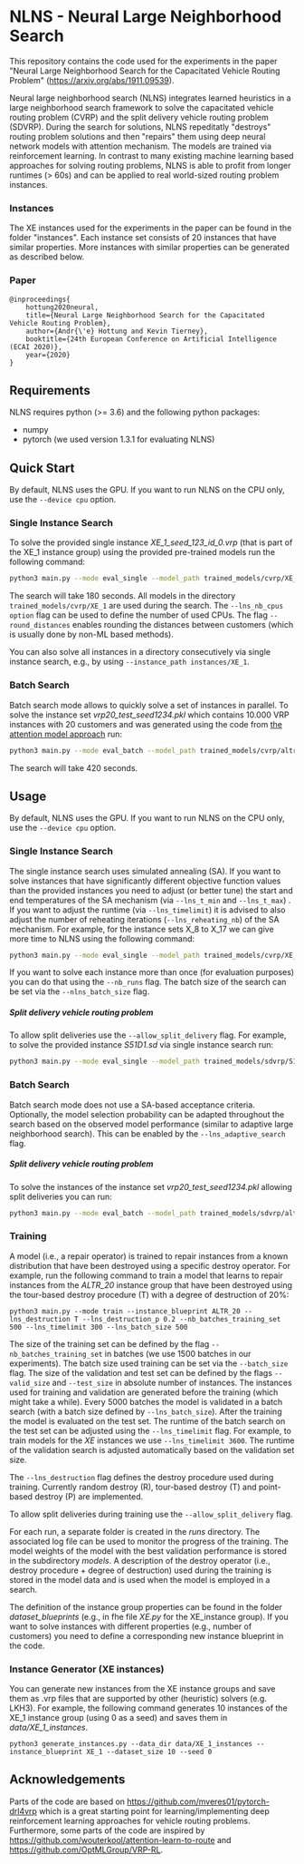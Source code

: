 # NLNS - Neural Large Neighborhood Search

This repository contains the code used for the experiments in the paper "Neural Large Neighborhood Search for the Capacitated Vehicle Routing Problem" (https://arxiv.org/abs/1911.09539).

Neural large neighborhood search (NLNS) integrates learned heuristics in a large neighborhood search framework to solve the capacitated vehicle routing problem (CVRP) and the split delivery vehicle routing problem (SDVRP). During the search for solutions, NLNS repeditatly "destroys" routing problem solutions and then "repairs" them using deep neural network models with attention mechanism. The models are trained via reinforcement learning. In contrast to many existing machine learning based approaches for solving routing problems, NLNS is able to profit from longer runtimes (> 60s) and can be applied to real world-sized routing problem instances.

### Instances 

The XE instances used for the experiments in the paper can be found in the folder "instances". Each instance set consists of 20 instances that have similar properties. More instances with similar properties can be generated as described below.

### Paper
```
@inproceedings{
    hottung2020neural,
    title={Neural Large Neighborhood Search for the Capacitated Vehicle Routing Problem},
    author={Andr{\'e} Hottung and Kevin Tierney},
    booktitle={24th European Conference on Artificial Intelligence (ECAI 2020)},
    year={2020}
}
```

## Requirements

NLNS requires python (>= 3.6) and the following python packages:

- numpy
- pytorch (we used version 1.3.1 for evaluating NLNS)

## Quick Start

By default, NLNS uses the GPU. If you want to run NLNS on the CPU only, use the `--device cpu` option.

### Single Instance Search

To solve the provided single instance *XE_1_seed_123_id_0.vrp* (that is part of the XE_1 instance group) using the provided pre-trained models run the following command: 


```bash
python3 main.py --mode eval_single --model_path trained_models/cvrp/XE_1 --instance_path instances/XE_1/XE_1_seed_123_id_0.vrp --lns_nb_cpus 10 --round_distances
```

The search will take 180 seconds. All models in the directory `trained_models/cvrp/XE_1` are used during the search. The `--lns_nb_cpus option` flag can be used to define the number of used CPUs. The flag `--round_distances` enables rounding the distances between customers (which is usually done by non-ML based methods).

You can also solve all instances in a directory consecutively via single instance search, e.g., by using `--instance_path instances/XE_1`.

###  Batch Search

Batch search mode allows to quickly solve a set of instances in parallel. To solve the instance set *vrp20_test_seed1234.pkl* which contains 10.000 VRP instances with 20 customers and was generated using the code from [the attention model approach](https://github.com/wouterkool/attention-learn-to-route/) run:

```bash
python3 main.py --mode eval_batch --model_path trained_models/cvrp/altr_C_20 --lns_nb_cpus 10 --instance_path instances/ALTR/vrp20_test_seed1234.pkl --lns_batch_size 1000 --lns_timelimit 420 --lns_adaptive_search 
```

The search will take 420 seconds.

## Usage

By default, NLNS uses the GPU. If you want to run NLNS on the CPU only, use the `--device cpu` option.

### Single Instance Search

The single instance search uses simulated annealing (SA). If you want to solve instances that have significantly different objective function values than the provided instances you need to adjust (or better tune) the start and end temperatures of the SA mechanism (via `--lns_t_min` and `--lns_t_max`) . If you want to adjust the runtime (via `--lns_timelimit`) it is advised to also adjust the number of reheating iterations (`--lns_reheating_nb`) of the SA mechanism. For example, for the instance sets X_8 to X_17 we can give more time to NLNS using the following command:

```bash
python3 main.py --mode eval_single --model_path trained_models/cvrp/XE_8 --instance_path instances/XE_8 --lns_nb_cpus 10 --round_distances --lns_timelimit 600 --lns_reheating_nb 10
```

If you want to solve each instance more than once (for evaluation purposes) you can do that using the `--nb_runs` flag. The batch size of the search can be set via the `--nlns_batch_size` flag.

##### Split delivery vehicle routing problem

To allow split deliveries use the `--allow_split_delivery` flag. For example, to solve the provided instance *S51D1.sd* via single instance search run: 

```bash
python3 main.py --mode eval_single --model_path trained_models/sdvrp/S101A1 --instance_path instances/S/S51D1.sd --lns_nb_cpus 10 --lns_t_min 0.1 --round_distances --allow_split_delivery
```

### Batch Search

Batch search mode does not use a SA-based acceptance criteria. Optionally, the model selection probability can be adapted throughout the search based on the observed model performance (similar to adaptive large neighborhood search). This can be enabled by the `--lns_adaptive_search` flag.

##### Split delivery vehicle routing problem

 To solve the instances of the instance set *vrp20_test_seed1234.pkl* allowing split deliveries you can run:

```bash
python3 main.py --mode eval_batch --model_path trained_models/sdvrp/altr_SD_20 --lns_nb_cpus 10 --instance_path instances/ALTR/vrp20_test_seed1234.pkl --lns_batch_size 1000 --lns_timelimit 600 --lns_adaptive_search --allow_split_delivery
```

### Training

A model (i.e., a repair operator) is trained to repair instances from a known distribution that have been destroyed using a specific destroy operator. For example, run the following command to train a model that learns to repair instances from the *ALTR_20* instance group that have been destroyed using the tour-based destroy procedure (T) with a degree of destruction of 20%:

```
python3 main.py --mode train --instance_blueprint ALTR_20 --lns_destruction T --lns_destruction_p 0.2 --nb_batches_training_set 500 --lns_timelimit 300 --lns_batch_size 500
```

The size of the training set can be defined by the flag ``--nb_batches_training_set`` in batches (we use 1500 batches in our experiments). The batch size used training can be set via the `--batch_size` flag. The size of the validation and test set can be defined by the flags ``--valid_size`` and ``--test_size`` in absolute number of instances. The instances used for training and validation are generated before the training (which might take a while).  Every 5000 batches the model is validated in a batch search (with a batch size defined by `--lns_batch_size`). After the training the model is evaluated on the test set. The runtime of the batch search on the test set can be adjusted using the `--lns_timelimit` flag. For example, to train models for the *XE* instances we use `--lns_timelimit 3600`. The runtime of the validation search is adjusted automatically based on the validation set size.

The `--lns_destruction` flag defines the destroy procedure used during training. Currently random destroy (R), tour-based destroy (T) and point-based destroy (P) are implemented.

To allow split deliveries during training use the `--allow_split_delivery` flag.

For each run, a separate folder is created in the *runs* directory. The associated log file can be used to monitor the progress of the training. The model weights of the model with the best validation performance is stored in the subdirectory *models*. A description of the destroy operator (i.e., destroy procedure + degree of destruction) used during the training is stored in the model data and is used when the model is employed in a search. 

The definition of the instance group properties can be found in the folder *dataset_blueprints* (e.g., in fhe file *XE.py* for the XE_instance group). If you want to solve instances with different properties (e.g., number of customers) you need to define a corresponding new instance blueprint in the code.


### Instance Generator (XE instances)

You can generate new instances from the XE instance groups and save them as .vrp files that are  supported by other (heuristic) solvers (e.g. LKH3). For example, the following command generates 10 instances of the XE_1 instance group (using 0 as a seed) and saves them in *data/XE_1_instances*.

```
python3 generate_instances.py --data_dir data/XE_1_instances --instance_blueprint XE_1 --dataset_size 10 --seed 0
```

## Acknowledgements

Parts of the code are based on https://github.com/mveres01/pytorch-drl4vrp which is a great starting point for learning/implementing deep reinforcement learning approaches for vehicle routing problems. Furthermore, some parts of the code are inspired by https://github.com/wouterkool/attention-learn-to-route and https://github.com/OptMLGroup/VRP-RL. 